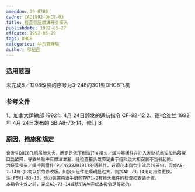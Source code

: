 ```yaml
---
amendno: 39-0780
cadno: CAD1992-DHC8-03
title: 检查低压燃油开关接头
publishdate: 1992-05-27
effdate: 1992-05-29
tags: DHC8
categories: 华东管理局
author: 邬纪召
---
```


### 适用范围 
未完成8／1208改装的序号为3-248的301型DHC8飞机

### 参考文件
1、加拿大运输部 1992年 4月 24日颁发的适航指令 CF-92-12 
2、德·哈维兰 1992年 4月 24日发布的 SB A8-73-14，修订 B 

### 原因、措施和规定 
    曾发生DHC8飞机吊舱失火，断定是低压燃油开关接头／缓冲器组件在拧入发动机燃油加热器接口处故障，导致吊舱中有燃油泄漏，经检查接头故障是由于扭矩过大和安装不当引起的。 
    为证实接头／缓冲器组件(P／N82820191)的适航性，必须在本指令生效后30天内，完成A8-7-14修订B或以后的修改版。如接头组件扭矩明显过大，则按A8-73-14用可用件更换。 
    注:PSW1-83-10，动力装置构造手册的TR71-2有接头组件的检查和安装步骤。 
    本指令生效之前，完成A8-73-14或修订A与完成本指令是等效的。
